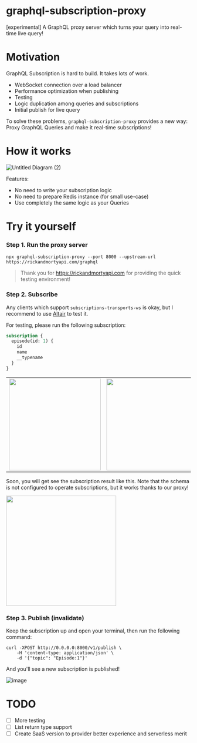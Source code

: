 # graphql-subscription-proxy

[experimental] A GraphQL proxy server which turns your query into real-time live query!

# Motivation

GraphQL Subscription is hard to build. It takes lots of work.

- WebSocket connection over a load balancer
- Performance optimization when publishing
- Testing
- Logic duplication among queries and subscriptions
- Initial publish for live query

To solve these problems, `graphql-subscription-proxy` provides a new way: Proxy GraphQL Queries and make it real-time subscriptions!

# How it works

![Untitled Diagram (2)](https://user-images.githubusercontent.com/10719495/129064036-c70b9afc-be57-4b21-b452-0c40bd7ece57.png)

Features:

- No need to write your subscription logic
- No need to prepare Redis instance (for small use-case)
- Use completely the same logic as your Queries

# Try it yourself

### Step 1. Run the proxy server

```
npx graphql-subscription-proxy --port 8000 --upstream-url https://rickandmortyapi.com/graphql
```

> Thank you for https://rickandmortyapi.com for providing the quick testing environment!

### Step 2. Subscribe

Any clients which support `subscriptions-transports-ws` is okay, but I recommend to use [Altair](https://altair.sirmuel.design) to test it.

For testing, please run the following subscription:

```graphql
subscription {
  episode(id: 1) {
    id
    name
    __typename
  }
}
```

<table>
  <tr>
    <td>
      <img src=https://user-images.githubusercontent.com/10719495/129057678-4be94a73-33cc-4e74-9f34-c8a4b8a6f6e2.png height=250> 
    </td>
    <td>
      <img src=https://user-images.githubusercontent.com/10719495/129057775-d9ca7082-68ec-4a28-943e-a52bbc2dd0c5.png height=250> 
    </td>
  </tr>
</table>  
 

Soon, you will get see the subscription result like this. Note that the schema is not configured to operate subscriptions, but it works thanks to our proxy!

<img src=https://user-images.githubusercontent.com/10719495/129057989-d1f3c9c4-a2bf-492e-bd19-64a6b8ec168a.png height=300> 

### Step 3. Publish (invalidate)

Keep the subscription up and open your terminal, then run the following command:

```
curl -XPOST http://0.0.0.0:8000/v1/publish \
    -H 'content-type: application/json' \
    -d '{"topic": "Episode:1"}'
```

And you'll see a new subscription is published!

![image](https://user-images.githubusercontent.com/10719495/129058575-751a0767-2270-45d9-91be-e198e4d78d02.png)


# TODO

- [ ] More testing
- [ ] List return type support
- [ ] Create SaaS version to provider better experience and serverless merit
